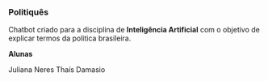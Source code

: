 ### Politiquês

Chatbot criado para a disciplina de **Inteligência Artificial** com o objetivo de explicar termos da politica brasileira.


**Alunas**

Juliana Neres
Thaís Damasio